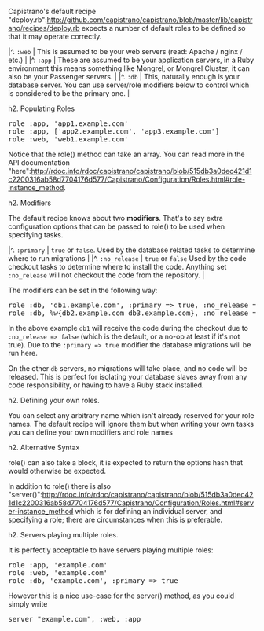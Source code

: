 Capistrano's default recipe "deploy.rb":http://github.com/capistrano/capistrano/blob/master/lib/capistrano/recipes/deploy.rb  expects a number of default roles to be defined so that it may operate correctly.

|^. <code>:web</code> | This is assumed to be your web servers (read: Apache / nginx / etc.) |
|^. <code>:app</code> | These are assumed to be your application servers, in a Ruby environment this means something like Mongrel, or Mongrel Cluster; it can also be your Passenger servers. |
|^. <code>:db</code> | This, naturally enough is your database server. You can use server/role modifiers below to control which is considered to be the primary one. |

h2. Populating Roles

<pre>
role :app, 'app1.example.com'
role :app, ['app2.example.com', 'app3.example.com']
role :web, 'web1.example.com'
</pre>

Notice that the role() method can take an array. You can read more in the API documentation "here":http://rdoc.info/rdoc/capistrano/capistrano/blob/515db3a0dec421d1c2200316ab58d7704176d577/Capistrano/Configuration/Roles.html#role-instance_method.

h2. Modifiers

The default recipe knows about two **modifiers**. That's to say extra configuration options that can be passed to role() to be used when specifying tasks.

|^. <code>:primary</code> | <code>true</code> or <code>false</code>. Used by the database related tasks to determine where to run migrations |
|^. <code>:no_release</code> | <code>true</code> or <code>false</code> Used by the code checkout tasks to determine where to install the code. Anything set <code>:no_release</code> will not checkout the code from the repository. |

The modifiers can be set in the following way:

<pre>
role :db, 'db1.example.com', :primary => true, :no_release => false
role :db, %w{db2.example.com db3.example.com}, :no_release => true
</pre>

In the above example <code>db1</code> will receive the code during the checkout due to <code>:no_release => false</code> (which is the default, or a no-op at least if it's not true). Due to the <code>:primary => true</code> modifier the database migrations will be run here.

On the other <code>db</code> servers, no migrations will take place, and no code will be released. This is perfect for isolating your database slaves away from any code responsibility, or having to have a Ruby stack installed.

h2. Defining your own roles.

You can select any arbitrary name which isn't already reserved for your role names. The default recipe will ignore them but when writing your own tasks you can define your own modifiers and role names

h2. Alternative Syntax

role() can also take a block, it is expected to return the options hash that would otherwise be expected.

In addition to role() there is also "server()":http://rdoc.info/rdoc/capistrano/capistrano/blob/515db3a0dec421d1c2200316ab58d7704176d577/Capistrano/Configuration/Roles.html#server-instance_method which is for defining an individual server, and specifying a role; there are circumstances when this is preferable.

h2. Servers playing multiple roles.

It is perfectly acceptable to have servers playing multiple roles:

<pre>
role :app, 'example.com'
role :web, 'example.com'
role :db, 'example.com', :primary => true
</pre>

However this is a nice use-case for the server() method, as you could simply write

<pre>
server "example.com", :web, :app
</pre> 